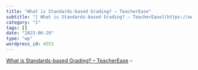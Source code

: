 ```yaml
---
title: "What is Standards-based Grading? – TeacherEase"
subtitle: "[ What is Standards-based Grading? – TeacherEase](https://www.teacherease.com/standards-based-gradin..."
category: "1"
tags: []
date: "2023-06-29"
type: "wp"
wordpress_id: 4553
---
```

[ What is Standards-based Grading? – TeacherEase](https://www.teacherease.com/standards-based-grading.aspx) –